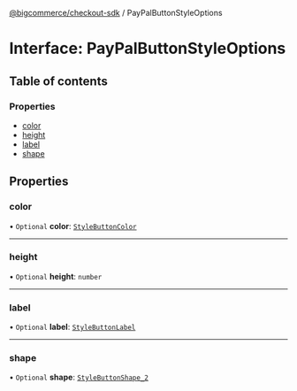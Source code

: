 [@bigcommerce/checkout-sdk](../README.md) / PayPalButtonStyleOptions

# Interface: PayPalButtonStyleOptions

## Table of contents

### Properties

- [color](PayPalButtonStyleOptions.md#color)
- [height](PayPalButtonStyleOptions.md#height)
- [label](PayPalButtonStyleOptions.md#label)
- [shape](PayPalButtonStyleOptions.md#shape)

## Properties

### color

• `Optional` **color**: [`StyleButtonColor`](../enums/StyleButtonColor.md)

___

### height

• `Optional` **height**: `number`

___

### label

• `Optional` **label**: [`StyleButtonLabel`](../enums/StyleButtonLabel.md)

___

### shape

• `Optional` **shape**: [`StyleButtonShape_2`](../enums/StyleButtonShape_2.md)

